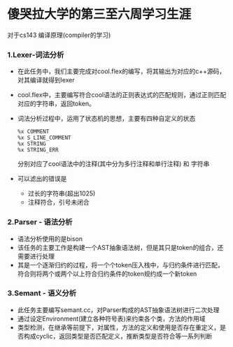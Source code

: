 # 傻哭拉大学的第三至六周学习生涯
对于cs143 编译原理(compiler的学习)

### 1.Lexer-词法分析

+ 在此任务中，我们主要完成对cool.flex的编写，将其输出为对应的c++源码，对其编译就得到lexer

+ cool.flex中，主要编写符合cool语法的正则表达式的匹配规则，通过正则匹配对应的字符串，返回token。

+ 词法分析过程中，运用了状态机的思想，主要有四种自定义的状态

  ```
  %x COMMENT
  %x S_LINE_COMMENT
  %x STRING
  %x STRING_ERR
  ```

  分别对应了cool语法中的注释(其中分为多行注释和单行注释) 和 字符串

+ 可以滤出的错误是
  - 过长的字符串(超出1025)
  - 注释符合，引号未闭合

### 2.Parser - 语法分析

+ 语法分析使用的是bison
+ 该任务的主要工作是构建一个AST抽象语法树，但是其只是token的组合，还需要进行处理
+ 其是一个逐渐归约的过程，将一个个token压入栈中，与归约条件进行匹配，符合则将两个或两个以上符合归约条件的token规约成一个新token

### 3.Semant - 语义分析

+ 此任务主要编写semant.cc，对Parser构成的AST抽象语法树进行二次处理
+ 通过设定Environment(建立各种符号表)来约束各个类，方法的作用域
+ 类型检测，在继承等前提下，对属性，方法的定义和使用是否存在重定义，是否构成cyclic，返回类型是否匹配定义，推断类型是否符合等一系列判断